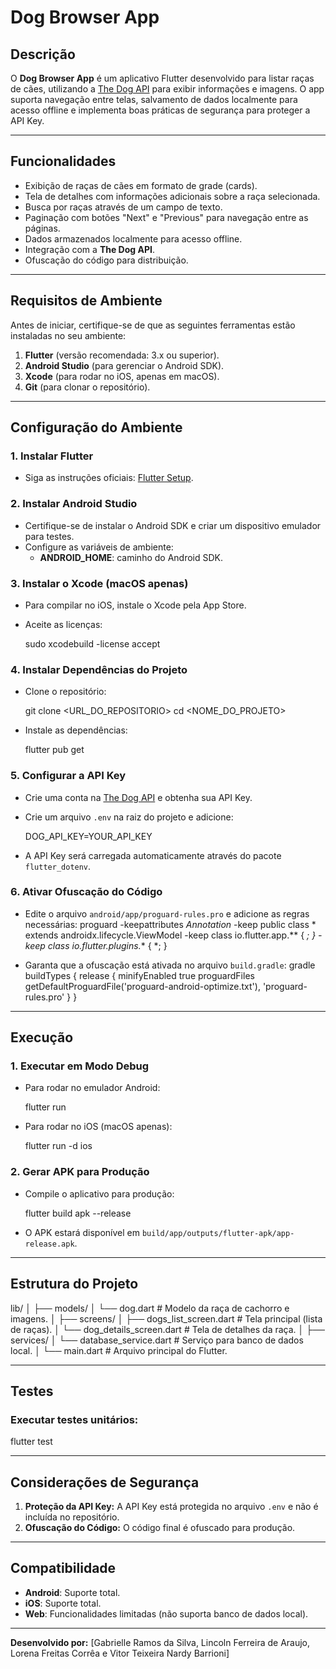 # **Dog Browser App**

## **Descrição**
O **Dog Browser App** é um aplicativo Flutter desenvolvido para listar raças de cães, utilizando a [The Dog API](https://thedogapi.com) para exibir informações e imagens. O app suporta navegação entre telas, salvamento de dados localmente para acesso offline e implementa boas práticas de segurança para proteger a API Key.

---

## **Funcionalidades**
- Exibição de raças de cães em formato de grade (cards).
- Tela de detalhes com informações adicionais sobre a raça selecionada.
- Busca por raças através de um campo de texto.
- Paginação com botões "Next" e "Previous" para navegação entre as páginas.
- Dados armazenados localmente para acesso offline.
- Integração com a **The Dog API**.
- Ofuscação do código para distribuição.

---

## **Requisitos de Ambiente**
Antes de iniciar, certifique-se de que as seguintes ferramentas estão instaladas no seu ambiente:

1. **Flutter** (versão recomendada: 3.x ou superior).
2. **Android Studio** (para gerenciar o Android SDK).
3. **Xcode** (para rodar no iOS, apenas em macOS).
4. **Git** (para clonar o repositório).

---

## **Configuração do Ambiente**

### **1. Instalar Flutter**
- Siga as instruções oficiais: [Flutter Setup](https://docs.flutter.dev/get-started/install).

### **2. Instalar Android Studio**
- Certifique-se de instalar o Android SDK e criar um dispositivo emulador para testes.
- Configure as variáveis de ambiente:
  - **ANDROID_HOME**: caminho do Android SDK.

### **3. Instalar o Xcode (macOS apenas)**
- Para compilar no iOS, instale o Xcode pela App Store.
- Aceite as licenças:
 
  sudo xcodebuild -license accept
 

### **4. Instalar Dependências do Projeto**
- Clone o repositório:
 
  git clone <URL_DO_REPOSITORIO>
  cd <NOME_DO_PROJETO>
 
- Instale as dependências:

  flutter pub get
  

### **5. Configurar a API Key**
- Crie uma conta na [The Dog API](https://thedogapi.com) e obtenha sua API Key.
- Crie um arquivo `.env` na raiz do projeto e adicione:
 
  DOG_API_KEY=YOUR_API_KEY
  
- A API Key será carregada automaticamente através do pacote `flutter_dotenv`.

### **6. Ativar Ofuscação do Código**
- Edite o arquivo `android/app/proguard-rules.pro` e adicione as regras necessárias:
  proguard
  -keepattributes *Annotation*
  -keep public class * extends androidx.lifecycle.ViewModel
  -keep class io.flutter.app.** { *; }
  -keep class io.flutter.plugins.** { *; }
  
- Garanta que a ofuscação está ativada no arquivo `build.gradle`:
  gradle
  buildTypes {
      release {
          minifyEnabled true
          proguardFiles getDefaultProguardFile('proguard-android-optimize.txt'), 'proguard-rules.pro'
      }
  }
  

---

## **Execução**

### **1. Executar em Modo Debug**
- Para rodar no emulador Android:
  
  flutter run
 
- Para rodar no iOS (macOS apenas):
  
  flutter run -d ios
 

### **2. Gerar APK para Produção**
- Compile o aplicativo para produção:
  
  flutter build apk --release
  
- O APK estará disponível em `build/app/outputs/flutter-apk/app-release.apk`.

---

## **Estrutura do Projeto**

lib/
│
├── models/
│   └── dog.dart          # Modelo da raça de cachorro e imagens.
│
├── screens/
│   ├── dogs_list_screen.dart   # Tela principal (lista de raças).
│   └── dog_details_screen.dart # Tela de detalhes da raça.
│
├── services/
│   └── database_service.dart   # Serviço para banco de dados local.
│
└── main.dart               # Arquivo principal do Flutter.


---

## **Testes**
### Executar testes unitários:

flutter test


---

## **Considerações de Segurança**
1. **Proteção da API Key:** A API Key está protegida no arquivo `.env` e não é incluída no repositório.
2. **Ofuscação do Código:** O código final é ofuscado para produção.

---

## **Compatibilidade**
- **Android**: Suporte total.
- **iOS**: Suporte total.
- **Web**: Funcionalidades limitadas (não suporta banco de dados local).

---

**Desenvolvido por:** [Gabrielle Ramos da Silva, Lincoln Ferreira de Araujo, Lorena Freitas Corrêa e Vitor Teixeira Nardy Barrioni]

